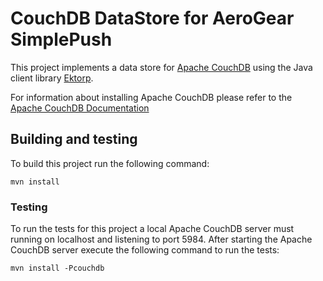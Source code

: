 # CouchDB DataStore for AeroGear SimplePush
This project implements a data store for [Apache CouchDB](http://couchdb.apache.org/) using the Java client library 
[Ektorp](http://www.ektorp.org).

For information about installing Apache CouchDB please refer to the [Apache CouchDB Documentation](http://docs.couchdb.org/en/latest/install/index.html)


## Building and testing
To build this project run the following command:

    mvn install
    
### Testing
To run the tests for this project a local Apache CouchDB server must running on localhost and listening to port 5984.
After starting the Apache CouchDB server execute the following command to run the tests:

    mvn install -Pcouchdb

